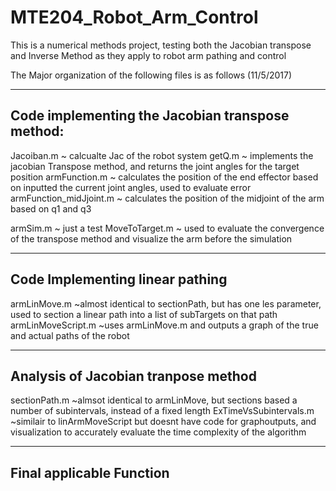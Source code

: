 # MTE204_Robot_Arm_Control
This is a numerical methods project, testing both the Jacobian transpose and Inverse Method as they apply to robot arm pathing and control

The Major organization of the following files is as follows (11/5/2017)

--------------------------------------------------
Code implementing the Jacobian transpose method:
--------------------------------------------------
Jacoiban.m 		~ calcualte Jac of the robot system
getQ.m			~ implements the jacobian Transpose method, and returns the joint angles for the target position
armFunction.m		~ calculates the position of the end effector based on inputted the current joint angles, used to evaluate error
armFunction_midJjoint.m	~ calculates the position of the midjoint of the arm based on q1 and q3

armSim.m 		~ just a test
MoveToTarget.m		~ used to evaluate the convergence of the transpose method and visualize the arm before the simulation

--------------------------------------------------
Code Implementing linear pathing
--------------------------------------------------
armLinMove.m		~almost identical to sectionPath, but has one les parameter, used to section a linear path into a list of subTargets on that path
armLinMoveScript.m	~uses armLinMove.m and outputs a graph of the true and actual paths of the robot


--------------------------------------------------
Analysis of Jacobian tranpose method
--------------------------------------------------
sectionPath.m 		~almsot identical to armLinMove, but sections based a number of subintervals, instead of a fixed length
ExTimeVsSubintervals.m	~similair to linArmMoveScript but doesnt have code for graphoutputs, and visualization to accurately evaluate the time complexity of the algorithm

--------------------------------------------------
Final applicable Function
--------------------------------------------------
